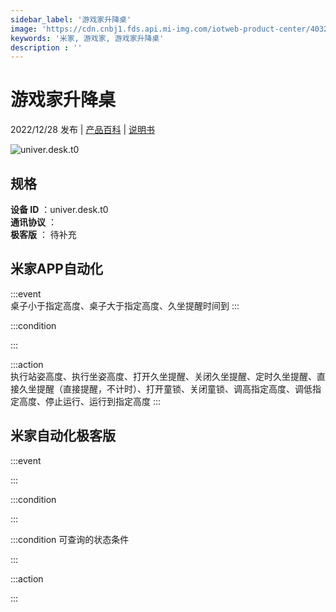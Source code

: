 ```yaml
---
sidebar_label: '游戏家升降桌'
image: 'https://cdn.cnbj1.fds.api.mi-img.com/iotweb-product-center/4032916bf289804f58750b7cd475dec4_1662468054700.png?GalaxyAccessKeyId=AKVGLQWBOVIRQ3XLEW&Expires=9223372036854775807&Signature=coXbCSwZRCnqSa6gfl3X3ifVPYA='
keywords: '米家, 游戏家, 游戏家升降桌'
description : ''
---
```

# 游戏家升降桌

2022/12/28 发布 | [产品百科](https://home.mi.com/webapp/content/baike/product/index.html?model=univer.desk.t0/) | [说明书](https://home.mi.com/views/introduction.html?model=univer.desk.t0&region=cn)

![univer.desk.t0](https://cdn.cnbj1.fds.api.mi-img.com/iotweb-product-center/4032916bf289804f58750b7cd475dec4_1662468054700.png?GalaxyAccessKeyId=AKVGLQWBOVIRQ3XLEW&Expires=9223372036854775807&Signature=coXbCSwZRCnqSa6gfl3X3ifVPYA=)

## 规格  
> 
**设备 ID** ：univer.desk.t0  
**通讯协议** ：  
**极客版**  ： 待补充 


## 米家APP自动化  

:::event  
桌子小于指定高度、桌子大于指定高度、久坐提醒时间到
:::

:::condition  

:::

:::action   
执行站姿高度、执行坐姿高度、打开久坐提醒、关闭久坐提醒、定时久坐提醒、直接久坐提醒（直接提醒，不计时）、打开童锁、关闭童锁、调高指定高度、调低指定高度、停止运行、运行到指定高度
:::

## 米家自动化极客版  

:::event  

:::

:::condition  

:::

:::condition 可查询的状态条件  

:::

:::action  

:::

        
